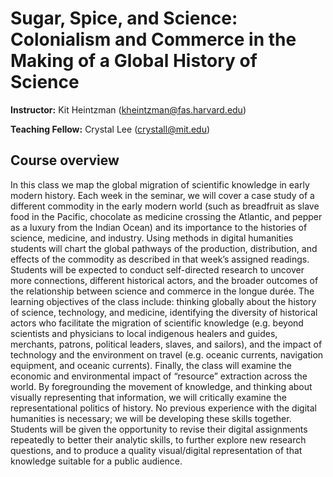 # Sugar, Spice, and Science: Colonialism and Commerce in the Making of a Global History of Science

**Instructor:** Kit Heintzman (<kheintzman@fas.harvard.edu>)

**Teaching Fellow:** Crystal Lee (<crystall@mit.edu>) 

## Course overview

In this class we map the global migration of scientific knowledge in early modern history. Each week in the seminar, we will cover a case study of a different commodity in the early modern world (such as breadfruit as slave food in the Pacific, chocolate as medicine crossing the Atlantic, and pepper as a luxury from the Indian Ocean) and its importance to the histories of science, medicine, and industry. Using methods in digital humanities students will chart the global pathways of the production, distribution, and effects of the commodity as described in that week’s assigned readings. Students will be expected to conduct self-directed research to uncover more connections, different historical actors, and the broader outcomes of the relationship between science and commerce in the longue durée. The learning objectives of the class include: thinking globally about the history of science, technology, and medicine, identifying the diversity of historical actors who facilitate the migration of scientific knowledge (e.g. beyond scientists and physicians to local indigenous healers and guides, merchants, patrons, political leaders, slaves, and sailors), and the impact of technology and the environment on travel (e.g. oceanic currents, navigation equipment, and oceanic currents). Finally, the class will examine the economic and environmental impact of “resource” extraction across the world. By foregrounding the movement of knowledge, and thinking about visually representing that information, we will critically examine the representational politics of history. No previous experience with the digital humanities is necessary; we will be developing these skills together. Students will be given the opportunity to revise their digital assignments repeatedly to better their analytic skills, to further explore new research questions, and to produce a quality visual/digital representation of that knowledge suitable for a public audience.
